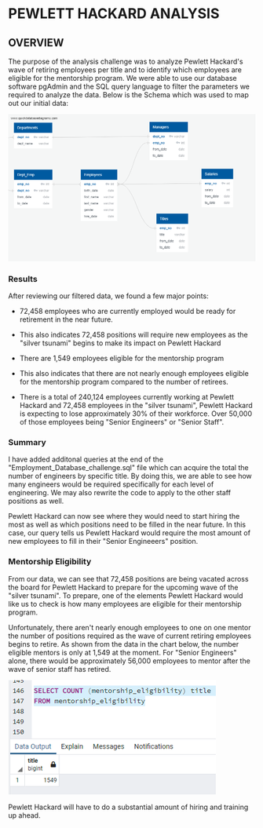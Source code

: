 # **PEWLETT HACKARD ANALYSIS**

## **OVERVIEW**

The purpose of the analysis challenge was to analyze Pewlett Hackard's wave of retiring employees per title and to identify which employees are eligible for the mentorship program. We were able to use our database software pgAdmin and the SQL query language to filter the parameters we required to analyze the data. Below is the Schema which was used to map out our initial data:

![Schema](https://github.com/rainmannyc/Pewlett-Hackard-Analysis/blob/57853bc763cc78b325eedd2485972214fe506002/EmployeeDB.png)


### **Results**

After reviewing our filtered data, we found a few major points:

* 72,458 employees who are currently employed would be ready for retirement in the near future.

* This also indicates 72,458 positions will require new employees as the "silver tsunami" begins to make its impact on Pewlett Hackard

* There are 1,549 employees eligible for the mentorship program

* This also indicates that there are not nearly enough employees eligible for the mentorship program compared to the number of retirees. 

* There is a total of 240,124 employees currently working at Pewlett Hackard and 72,458 employees in the "silver tsunami", Pewlett Hackard is expecting to lose approximately 30% of their workforce. Over 50,000 of those employees being "Senior Engineers" or "Senior Staff". 

### **Summary**

I have added additonal queries at the end of the "Employment_Database_challenge.sql" file which can acquire the total the number of engineers by specific title. By doing this, we are able to see how many engineers would be required specifically for each level of engineering. We may also rewrite the code to apply to the other staff positions as well. 

Pewlett Hackard can now see where they would need to start hiring the most as well as which positions need to be filled in the near future. In this case, our query tells us Pewlett Hackard would require the most amount of new employees to fill in their "Senior Engineeers" position. 

### **Mentorship Eligibility**

From our data, we can see that 72,458 positions are being vacated across the board for Pewlett Hackard to prepare for the upcoming wave of the "silver tsunami". To prepare, one of the elements Pewlett Hackard would like us to check is how many employees are eligible for their mentorship program.  

Unfortunately, there aren't nearly enough employees to one on one mentor the number of positions required as the wave of current retiring employees begins to retire. As shown from the data in the chart below, the number eligible mentors is only at 1,549 at the moment. For "Senior Engineers" alone, there would be approximately 56,000 employees to mentor after the wave of senior staff has retired. 

![mentorship_eligibility](https://github.com/rainmannyc/Pewlett-Hackard-Analysis/blob/b42359204009a438fe31363f9d5b401516dda887/Analysis%20Projects%20Folder/Pewlett-Hackard-Analysis%20Folder/mentorship_count.png)

Pewlett Hackard will have to do a substantial amount of hiring and training up ahead. 